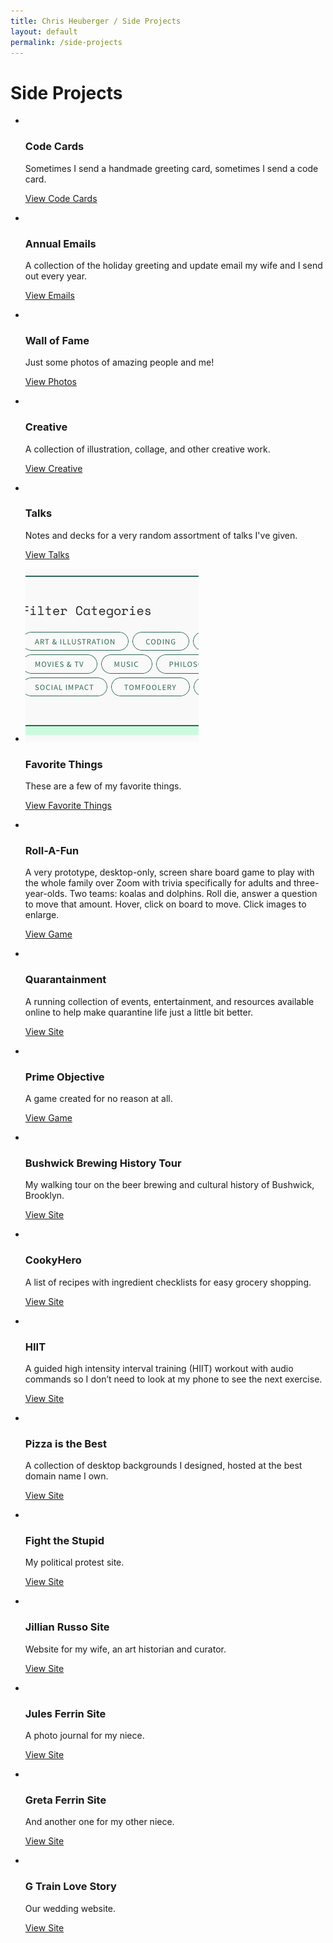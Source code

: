 ```yaml
---
title: Chris Heuberger / Side Projects
layout: default
permalink: /side-projects
---
```


<div class="main-content">

  <h1 class="page-title">Side Projects</h1>

  <section class="list-wrapper">
    <ul class="list-mc">
      <li class="list-mc__item">
        <img class="list-mc__img list-mc__img-border" src="assets/img/code-cards/anniversary-2018.gif" alt="" loading="lazy">
        <div class="list-mc__text">
          <h3 class="list-mc__title">Code Cards</h3>
          <p class="list-mc__description">Sometimes I send a handmade greeting card, sometimes I send a code card.</p>
          <p class="list-mc__resources"><a class="btn" href="/code-cards" target="_blank" rel="noopener">View Code Cards</a></p>
        </div>
      </li>
      <li class="list-mc__item">
        <img class="list-mc__img list-mc__img-border" src="assets/img/annual-emails/2016-email.png" alt="" loading="lazy">
        <div class="list-mc__text">
          <h3 class="list-mc__title">Annual Emails</h3>
          <p class="list-mc__description">A collection of the holiday greeting and update email my wife and I send out every year.</p>
          <p class="list-mc__resources"><a class="btn" href="/annual-emails" target="_blank" rel="noopener">View Emails</a></p>
        </div>
      </li>
      <li class="list-mc__item">
        <img class="list-mc__img" src="assets/img/wall-of-fame/celeste-beatty-resized.jpg" alt="" loading="lazy">
        <div class="list-mc__text">
          <h3 class="list-mc__title">Wall of Fame</h3>
          <p class="list-mc__description">Just some photos of amazing people and me!</p>
          <p class="list-mc__resources"><a class="btn" href="/wall-of-fame" target="_blank" rel="noopener">View Photos</a></p>
        </div>
      </li>
      <li class="list-mc__item">
        <img class="list-mc__img" src="assets/img/creative/IMG_3422.jpg" alt="" loading="lazy">
        <div class="list-mc__text">
          <h3 class="list-mc__title">Creative</h3>
          <p class="list-mc__description">A collection of illustration, collage, and other creative work.</p>
          <p class="list-mc__resources"><a class="btn" href="/creative" target="_blank" rel="noopener">View Creative</a></p>
        </div>
      </li>
      <li class="list-mc__item">
        <img class="list-mc__img" src="assets/img/talks/decisions.png" alt="" loading="lazy">
        <div class="list-mc__text">
          <h3 class="list-mc__title">Talks</h3>
          <p class="list-mc__description">Notes and decks for a very random assortment of talks I've given.</p>
          <p class="list-mc__resources"><a class="btn" href="/talks" rel="noopener">View Talks</a></p>
        </div>
      </li>
      <li class="list-mc__item">
        <img class="list-mc__img list-mc__img-border" src="assets/img/side-projects/favorite-things.png" alt="" loading="lazy">
        <div class="list-mc__text">
          <h3 class="list-mc__title">Favorite Things</h3>
          <p class="list-mc__description">These are a few of my favorite things.</p>
          <p class="list-mc__resources"><a class="btn" href="/favorite-things" rel="noopener">View Favorite Things</a></p>
        </div>
      </li>
      <li class="list-mc__item">
        <img class="list-mc__img" src="assets/img/side-projects/roll-a-fun.png" alt="" loading="lazy">
        <div class="list-mc__text">
          <h3 class="list-mc__title">Roll-A-Fun</h3>
          <p class="list-mc__description">A very prototype, desktop-only, screen share board game to play with the whole family over Zoom with trivia specifically for adults and three-year-olds. Two teams: koalas and dolphins. Roll die, answer a question to move that amount. Hover, click on board to move. Click images to enlarge.</p>
          <p class="list-mc__resources"><a class="btn" href="/roll-a-fun" target="_blank" rel="noopener">View Game</a></p>
        </div>
      </li>
      <li class="list-mc__item">
        <img class="list-mc__img" src="assets/img/side-projects/quarantainment.gif" alt="" loading="lazy">
        <div class="list-mc__text">
          <h3 class="list-mc__title">Quarantainment</h3>
          <p class="list-mc__description">A running collection of events, entertainment, and resources available online to help make quarantine life just a little bit better.</p>
          <p class="list-mc__resources"><a class="btn" href="https://quarantainment.radishlab.com/" target="_blank" rel="noopener">View Site</a></p>
        </div>
      </li>
      <li class="list-mc__item">
        <img class="list-mc__img" src="assets/img/side-projects/prime-objective.png" alt="" loading="lazy">
        <div class="list-mc__text">
          <h3 class="list-mc__title">Prime Objective</h3>
          <p class="list-mc__description">A game created for no reason at all.</p>
          <p class="list-mc__resources"><a class="btn" href="https://codepen.io/ChrisBup/live/XWrpEPx" target="_blank" rel="noopener">View Game</a></p>
        </div>
      </li>
      <!-- <li class="list-mc__item">
        <img class="list-mc__img" src="assets/img/side-projects/xxx" alt="" loading="lazy">
        <div class="list-mc__text">
          <h3 class="list-mc__title">My Travel Site</h3>
          <p class="list-mc__description">A chronicle of a few of my most memorable trips.</p>
          <p class="list-mc__resources"><a class="btn" href="https://travel.chrisheuberger.com/" target="_blank" rel="noopener">View Site</a></p>
        </div>
      </li> -->
      <li class="list-mc__item">
        <img class="list-mc__img" src="assets/img/side-projects/brewing-tour-site.png" alt="" loading="lazy">
        <div class="list-mc__text">
          <h3 class="list-mc__title">Bushwick Brewing History Tour</h3>
          <p class="list-mc__description">My walking tour on the beer brewing and cultural history of Bushwick, Brooklyn.</p>
          <p class="list-mc__resources"><a class="btn" href="https://www.bushwickbrewingtour.com" target="_blank" rel="noopener">View Site</a></p>
        </div>
      </li>
      <li class="list-mc__item">
        <img class="list-mc__img list-mc__img-border" src="assets/img/side-projects/cookyhero.png" alt="" loading="lazy">
        <div class="list-mc__text">
          <h3 class="list-mc__title">CookyHero</h3>
          <p class="list-mc__description">A list of recipes with ingredient checklists for easy grocery shopping.</p>
          <p class="list-mc__resources"><a class="btn" href="https://www.cookyhero.com/" target="_blank" rel="noopener">View Site</a></p>
        </div>
      </li>
      <li class="list-mc__item">
        <img class="list-mc__img" src="assets/img/side-projects/hiit.png" alt="" loading="lazy">
        <div class="list-mc__text">
          <h3 class="list-mc__title">HIIT</h3>
          <p class="list-mc__description">A guided high intensity interval training (HIIT) workout with audio commands so I don’t need to look at my phone to see the next exercise.</p>
          <p class="list-mc__resources"><a class="btn" href="/hiit" target="_blank" rel="noopener">View Site</a></p>
        </div>
      </li>
      <li class="list-mc__item">
        <img class="list-mc__img" src="assets/img/side-projects/pizza-is-the-best.png" alt="" loading="lazy">
        <div class="list-mc__text">
          <h3 class="list-mc__title">Pizza is the Best</h3>
          <p class="list-mc__description">A collection of desktop backgrounds I designed, hosted at the best domain name I own.</p>
          <p class="list-mc__resources"><a class="btn" href="https://www.pizzaisthebest.com/" target="_blank" rel="noopener">View Site</a></p>
        </div>
      </li>
      <li class="list-mc__item">
        <img class="list-mc__img" src="assets/img/side-projects/fight-the-stupid.png" alt="" loading="lazy">
        <div class="list-mc__text">
          <h3 class="list-mc__title">Fight the Stupid</h3>
          <p class="list-mc__description">My political protest site.</p>
          <p class="list-mc__resources"><a class="btn" href="https://www.fightthestupid.com/" target="_blank" rel="noopener">View Site</a></p>
        </div>
      </li>
      <li class="list-mc__item">
        <img class="list-mc__img" src="assets/img/side-projects/jillian-russo.png" alt="" loading="lazy">
        <div class="list-mc__text">
          <h3 class="list-mc__title">Jillian Russo Site</h3>
          <p class="list-mc__description">Website for my wife, an art historian and curator.</p>
          <p class="list-mc__resources"><a class="btn" href="https://jillianelliottrusso.com/" target="_blank" rel="noopener">View Site</a></p>
        </div>
      </li>
      <li class="list-mc__item">
        <img class="list-mc__img" src="assets/img/side-projects/jules.png" alt="" loading="lazy">
        <div class="list-mc__text">
          <h3 class="list-mc__title">Jules Ferrin Site</h3>
          <p class="list-mc__description">A photo journal for my niece.</p>
          <p class="list-mc__resources"><a class="btn" href="https://julesferrin.com/" target="_blank" rel="noopener">View Site</a></p>
        </div>
      </li>
      <li class="list-mc__item">
        <img class="list-mc__img" src="assets/img/side-projects/greta.png" alt="" loading="lazy">
        <div class="list-mc__text">
          <h3 class="list-mc__title">Greta Ferrin Site</h3>
          <p class="list-mc__description">And another one for my other niece.</p>
          <p class="list-mc__resources"><a class="btn" href="https://gretaferrin.com/" target="_blank" rel="noopener">View Site</a></p>
        </div>
      </li>
      <li class="list-mc__item">
        <img class="list-mc__img" src="assets/img/side-projects/g-train-love-story.png" alt="" loading="lazy">
        <div class="list-mc__text">
          <h3 class="list-mc__title">G Train Love Story</h3>
          <p class="list-mc__description">Our wedding website.</p>
          <p class="list-mc__resources"><a class="btn" href="https://www.gtrainlovestory.com/" target="_blank" rel="noopener">View Site</a></p>
        </div>
      </li>
    </ul>
  </section>

</div>